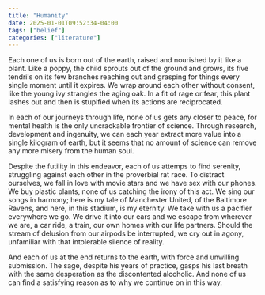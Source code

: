 ```yaml
---
title: "Humanity"
date: 2025-01-01T09:52:34-04:00
tags: ["belief"]
categories: ["literature"]
---
```


Each one of us is born out of the earth, raised and nourished by it like a plant. Like a poppy, the child sprouts out of the ground and grows, its five tendrils on its few branches reaching out and grasping for things every single moment until it expires. We wrap around each other without consent, like the young ivy strangles the aging oak. In a fit of rage or fear, this plant lashes out and then is stupified when its actions are reciprocated.

In each of our journeys through life, none of us gets any closer to peace, for mental health is the only uncrackable frontier of science. Through research, development and ingenuity, we can each year extract more value into a single kilogram of earth, but it seems that no amount of science can remove any more misery from the human soul.

Despite the futility in this endeavor, each of us attemps to find serenity, struggling against each other in the proverbial rat race. To distract ourselves, we fall in love with movie stars and we have sex with our phones. We buy plastic plants, none of us catching the irony of this act. We sing our songs in harmony; here is my tale of Manchester United, of the Baltimore Ravens, and here, in this stadium, is my eternity. We take with us a pacifier everywhere we go. We drive it into our ears and we escape from wherever we are, a car ride, a train, our own homes with our life partners. Should the stream of delusion from our airpods be interrupted, we cry out in agony, unfamiliar with that intolerable silence of reality.

And each of us at the end returns to the earth, with force and unwilling submission. The sage, despite his years of practice, gasps his last breath with the same desperation as the discontented alcoholic. And none of us can find a satisfying reason as to why we continue on in this way.
